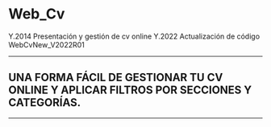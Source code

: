 # Web_Cv
Y.2014 Presentación y gestión de cv online
Y.2022 Actualización de código WebCvNew_V2022R01


----

## UNA FORMA FÁCIL DE GESTIONAR TU CV ONLINE Y APLICAR FILTROS POR SECCIONES Y CATEGORÍAS.

----
